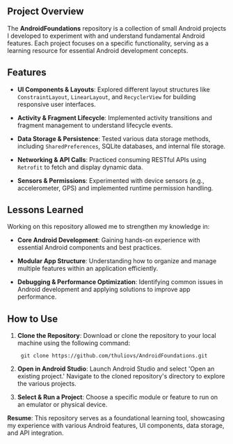 ## Project Overview
The **AndroidFoundations** repository is a collection of small Android projects I developed to experiment with and understand fundamental Android features. Each project focuses on a specific functionality, serving as a learning resource for essential Android development concepts.

## Features
- **UI Components & Layouts**: Explored different layout structures like `ConstraintLayout`, `LinearLayout`, and `RecyclerView` for building responsive user interfaces.

- **Activity & Fragment Lifecycle**: Implemented activity transitions and fragment management to understand lifecycle events.

- **Data Storage & Persistence**: Tested various data storage methods, including `SharedPreferences`, SQLite databases, and internal file storage.

- **Networking & API Calls**: Practiced consuming RESTful APIs using `Retrofit` to fetch and display dynamic data.

- **Sensors & Permissions**: Experimented with device sensors (e.g., accelerometer, GPS) and implemented runtime permission handling.

## Lessons Learned
Working on this repository allowed me to strengthen my knowledge in:

- **Core Android Development**: Gaining hands-on experience with essential Android components and best practices.

- **Modular App Structure**: Understanding how to organize and manage multiple features within an application efficiently.

- **Debugging & Performance Optimization**: Identifying common issues in Android development and applying solutions to improve app performance.

## How to Use
1. **Clone the Repository**: Download or clone the repository to your local machine using the following command:

        git clone https://github.com/thuliovs/AndroidFoundations.git

2. **Open in Android Studio**: Launch Android Studio and select 'Open an existing project.' Navigate to the cloned repository's directory to explore the various projects.

3. **Select & Run a Project**: Choose a specific module or feature to run on an emulator or physical device.

**Resume**: This repository serves as a foundational learning tool, showcasing my experience with various Android features, UI components, data storage, and API integration.
